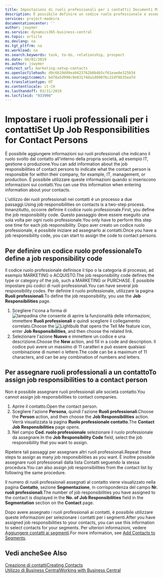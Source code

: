 ```yaml
---
title: Impostazioni di ruoli professionali per i contatti| Documenti Microsoft
description: È possibile definire un codice ruolo professionale e assegnarlo a un contatto per indicare i task per cui il contatto è responsabile nella propria società, ad esempio IT o produzione.
services: project-madeira
documentationcenter: ''
author: jswymer
ms.service: dynamics365-business-central
ms.topic: article
ms.devlang: na
ms.tgt_pltfrm: na
ms.workload: na
ms.search.keywords: task, to-do, relationship, prospect
ms.date: 04/01/2019
ms.author: jswymer
redirect_url: marketing-setup-contacts
ms.openlocfilehash: d9c6b19d49ea9423762b0b4b5cf61eae0e325034
ms.sourcegitcommit: bd78a5d990c9e83174da1409076c22df8b35eafd
ms.translationtype: HT
ms.contentlocale: it-CH
ms.lasthandoff: 03/31/2019
ms.locfileid: "933998"
---
```

# <a name="set-up-job-responsibilities-for-contact-persons"></a><span data-ttu-id="86651-103">Impostare i ruoli professionali per i contatti</span><span class="sxs-lookup"><span data-stu-id="86651-103">Set Up Job Responsibilities for Contact Persons</span></span>
<span data-ttu-id="86651-104">È possibile aggiungere informazioni sui ruoli professionali che indicano il ruolo svolto dal contatto all'interno della propria società, ad esempio IT, gestione o produzione.</span><span class="sxs-lookup"><span data-stu-id="86651-104">You can add information about the job responsibilities of contact persons to indicate what the contact person is responsible for within their company, for example, IT, management, or production.</span></span> <span data-ttu-id="86651-105">È possibile utilizzare queste informazioni quando si inseriscono informazioni sui contatti.</span><span class="sxs-lookup"><span data-stu-id="86651-105">You can use this information when entering information about your contacts.</span></span>

<span data-ttu-id="86651-106">L'utilizzo dei ruoli professionali nei contatti è un processo a due passaggi.</span><span class="sxs-lookup"><span data-stu-id="86651-106">Using job responsibilities on contacts is a two-step process.</span></span> <span data-ttu-id="86651-107">Innanzitutto, occorre definire il codice ruolo professionale.</span><span class="sxs-lookup"><span data-stu-id="86651-107">First, you define the job responsibility code.</span></span> <span data-ttu-id="86651-108">Questo passaggio deve essere eseguito una sola volta per ogni ruolo professionale.</span><span class="sxs-lookup"><span data-stu-id="86651-108">You only have to perform this step one time for each job responsibility.</span></span> <span data-ttu-id="86651-109">Dopo aver creato un codice ruolo professionale, è possibile iniziare ad assegnarlo ai contatti.</span><span class="sxs-lookup"><span data-stu-id="86651-109">Once you have a job responsibility code, you can start to assign the code to contact persons.</span></span>

## <a name="to-define-a-job-responsibility-code"></a><span data-ttu-id="86651-110">Per definire un codice ruolo professionale</span><span class="sxs-lookup"><span data-stu-id="86651-110">To define a job responsibility code</span></span>
<span data-ttu-id="86651-111">Il codice ruolo professionale definisce il tipo o la categoria di processo, ad esempio MARKETING o ACQUISTO.</span><span class="sxs-lookup"><span data-stu-id="86651-111">The job responsibility code defines the type or category of the job, such a MARKETING or PURCHASE.</span></span> <span data-ttu-id="86651-112">È possibile impostare più codici di ruoli professionali.</span><span class="sxs-lookup"><span data-stu-id="86651-112">You can have several job responsibility codes.</span></span> <span data-ttu-id="86651-113">Per definire il ruolo professionale, utilizzare la pagina **Ruoli professionali**.</span><span class="sxs-lookup"><span data-stu-id="86651-113">To define the job responsibility, you use the **Job Responsibilities** page.</span></span>

1. <span data-ttu-id="86651-114">Scegliere l'icona a forma di ![lampadina che consente di aprire la funzionalità delle informazioni](media/ui-search/search_small.png "Informazioni sull'operazione che si desidera eseguire"), immettere **Ruoli professionali** e quindi scegliere il collegamento correlato.</span><span class="sxs-lookup"><span data-stu-id="86651-114">Choose the ![Lightbulb that opens the Tell Me feature](media/ui-search/search_small.png "Tell me what you want to do") icon, enter **Job Responsibilities**, and then choose the related link.</span></span>
2. <span data-ttu-id="86651-115">Selezionare l'azione **Nuovo** e immettere un codice e una descrizione.</span><span class="sxs-lookup"><span data-stu-id="86651-115">Choose the **New** action, and fill in a code and description.</span></span> <span data-ttu-id="86651-116">Il codice può avere un massimo di 11 caratteri e può essere qualsiasi combinazione di numeri o lettere.</span><span class="sxs-lookup"><span data-stu-id="86651-116">The code can be a maximum of 11 characters, and can be any combination of numbers and letters.</span></span>

## <a name="to-assign-job-responsibilities-to-a-contact-person"></a><span data-ttu-id="86651-117">Per assegnare ruoli professionali a un contatto</span><span class="sxs-lookup"><span data-stu-id="86651-117">To assign job responsibilities to a contact person</span></span>
<span data-ttu-id="86651-118">Non è possibile assegnare ruoli professionali alle società contatto.</span><span class="sxs-lookup"><span data-stu-id="86651-118">You cannot assign job responsibilities to contact companies.</span></span>

1. <span data-ttu-id="86651-119">Aprire il contatto.</span><span class="sxs-lookup"><span data-stu-id="86651-119">Open the contact person.</span></span>
2. <span data-ttu-id="86651-120">Scegliere l'azione **Persona**, quindi l'azione **Ruoli professionali**.</span><span class="sxs-lookup"><span data-stu-id="86651-120">Choose the **Person** action, and then choose the **Job Responsibilities** action.</span></span> <span data-ttu-id="86651-121">Verrà visualizzata la pagina **Ruolo professionale contatto**.</span><span class="sxs-lookup"><span data-stu-id="86651-121">The **Contact Job Responsibilities** page opens.</span></span>
3. <span data-ttu-id="86651-122">Nel campo **Cod. ruolo professionale** selezionare il ruolo professionale da assegnare.</span><span class="sxs-lookup"><span data-stu-id="86651-122">In the **Job Responsibility Code** field, select the job responsibility that you want to assign.</span></span>

<span data-ttu-id="86651-123">Ripetere tali passaggi per assegnare altri ruoli professionali.</span><span class="sxs-lookup"><span data-stu-id="86651-123">Repeat these steps to assign as many job responsibilities as you want.</span></span> <span data-ttu-id="86651-124">È inoltre possibile assegnare ruoli professionali dalla lista Contatti seguendo la stessa procedura.</span><span class="sxs-lookup"><span data-stu-id="86651-124">You can also assign job responsibilities from the contact list by following the same procedure.</span></span>

<span data-ttu-id="86651-125">Il numero di ruoli professionali assegnati al contatto viene visualizzato nella pagina **Contatto**, sezione **Segmentazione**, in corrispondenza del campo **Nr. ruoli professionali**.</span><span class="sxs-lookup"><span data-stu-id="86651-125">The number of job responsibilities you have assigned to the contact is displayed in the **No. of Job Responsibilities** field in the **Segmentation** section on the **Contact** page.</span></span>

<span data-ttu-id="86651-126">Dopo avere assegnato i ruoli professionali ai contatti, è possibile utilizzare queste informazioni per selezionare i contatti per i segmenti.</span><span class="sxs-lookup"><span data-stu-id="86651-126">After you have assigned job responsibilities to your contacts, you can use this information to select contacts for your segments.</span></span> <span data-ttu-id="86651-127">Per ulteriori informazioni, vedere [Aggiungere contatti ai segmenti](marketing-add-contact-segment.md).</span><span class="sxs-lookup"><span data-stu-id="86651-127">For more information, see [Add Contacts to Segments](marketing-add-contact-segment.md).</span></span>

## <a name="see-also"></a><span data-ttu-id="86651-128">Vedi anche</span><span class="sxs-lookup"><span data-stu-id="86651-128">See Also</span></span>
[<span data-ttu-id="86651-129">Creazione di contatti</span><span class="sxs-lookup"><span data-stu-id="86651-129">Creating Contacts</span></span>](marketing-create-contact-companies.md)  
[<span data-ttu-id="86651-130">Utilizzo di Business Central</span><span class="sxs-lookup"><span data-stu-id="86651-130">Working with Business Central</span></span>](ui-work-product.md)

